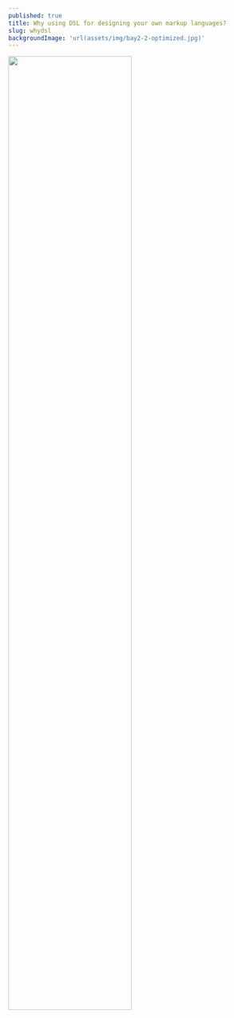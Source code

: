 ```yaml
---
published: true
title: Why using DSL for designing your own markup languages?
slug: whydsl
backgroundImage: 'url(assets/img/bay2-2-optimized.jpg)'
---
```


<img class="mx-auto d-block rounded-lg" src="https://image.freepik.com/vecteurs-libre/bientot-construction-conception-fond-jaune_1017-25509.jpg" width="70%" />
